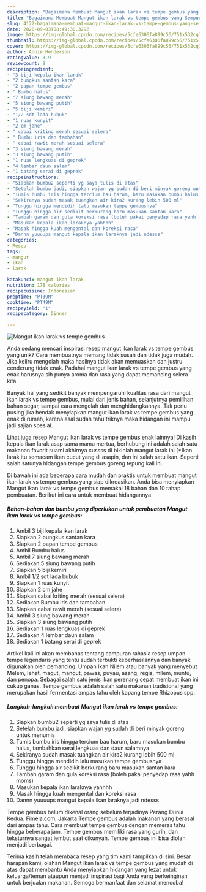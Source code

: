 ```yaml
---
description: "Bagaimana Membuat Mangut ikan larak vs tempe gembus yang Sempurna"
title: "Bagaimana Membuat Mangut ikan larak vs tempe gembus yang Sempurna"
slug: 4122-bagaimana-membuat-mangut-ikan-larak-vs-tempe-gembus-yang-sempurna
date: 2020-09-03T08:49:30.329Z
image: https://img-global.cpcdn.com/recipes/5cfe6306fa899c56/751x532cq70/mangut-ikan-larak-vs-tempe-gembus-foto-resep-utama.jpg
thumbnail: https://img-global.cpcdn.com/recipes/5cfe6306fa899c56/751x532cq70/mangut-ikan-larak-vs-tempe-gembus-foto-resep-utama.jpg
cover: https://img-global.cpcdn.com/recipes/5cfe6306fa899c56/751x532cq70/mangut-ikan-larak-vs-tempe-gembus-foto-resep-utama.jpg
author: Annie Henderson
ratingvalue: 3.9
reviewcount: 8
recipeingredient:
- "3 biji kepala ikan larak"
- "2 bungkus santan kara"
- "2 papan tempe gembus"
- " Bumbu halus"
- "7 siung bawang merah"
- "5 siung bawang putih"
- "5 biji kemiri"
- "1/2 sdt lada bubuk"
- "1 ruas kunyit"
- "2 cm jahe"
- " cabai kriting merah sesuai selera"
- " Bumbu iris dan tambahan"
- " cabai rawit merah sesuai selera"
- "3 siung bawang merah"
- "3 siung bawang putih"
- "1 ruas lengkuas di geprek"
- "4 lembar daun salam"
- "1 batang serai di geprek"
recipeinstructions:
- "Siapkan bumbu2 seperti yg saya tulis di atas"
- "Setelah bumbu jadi, siapkan wajan yg sudah di beri minyak goreng untuk menumis"
- "Tumis bumbu iris hingga tercium bau harum, baru masukan bumbu halus, tambahkan serai,lengkuas dan daun salamnya"
- "Sekiranya sudah masak tuangkan air kira2 kurang lebih 500 ml"
- "Tunggu hingga mendidih lalu masukan tempe gembusnya"
- "Tunggu hingga air sedikit berkurang baru masukan santan kara"
- "Tambah garam dan gula koreksi rasa (boleh pakai penyedap rasa yahh moms)"
- "Masukan kepala ikan laraknya yahhhh"
- "Masak hingga kuah mengental dan koreksi rasa"
- "Dannn yuuuups mangut kepala ikan laraknya jadi ndesss"
categories:
- Resep
tags:
- mangut
- ikan
- larak

katakunci: mangut ikan larak 
nutrition: 178 calories
recipecuisine: Indonesian
preptime: "PT39M"
cooktime: "PT49M"
recipeyield: "1"
recipecategory: Dinner

---
```



![Mangut ikan larak vs tempe gembus](https://img-global.cpcdn.com/recipes/5cfe6306fa899c56/751x532cq70/mangut-ikan-larak-vs-tempe-gembus-foto-resep-utama.jpg)

Anda sedang mencari inspirasi resep mangut ikan larak vs tempe gembus yang unik? Cara membuatnya memang tidak susah dan tidak juga mudah. Jika keliru mengolah maka hasilnya tidak akan memuaskan dan justru cenderung tidak enak. Padahal mangut ikan larak vs tempe gembus yang enak harusnya sih punya aroma dan rasa yang dapat memancing selera kita.

Banyak hal yang sedikit banyak mempengaruhi kualitas rasa dari mangut ikan larak vs tempe gembus, mulai dari jenis bahan, selanjutnya pemilihan bahan segar, sampai cara mengolah dan menghidangkannya. Tak perlu pusing jika hendak menyiapkan mangut ikan larak vs tempe gembus yang enak di rumah, karena asal sudah tahu triknya maka hidangan ini mampu jadi sajian spesial.

Lihat juga resep Mangut ikan larak vs tempe gembus enak lainnya! Di kasih kepala ikan larak asap sama mama mertua, berhubung ini adalah salah satu makanan favorit suami akhirnya cussss di bikinlah mangut larak ini (*Ikan larak itu semacam ikan cucut yang di asapin, dan ini salah satu ikan. Seperti salah satunya hidangan tempe gembus goreng tepung kali ini.


Di bawah ini ada beberapa cara mudah dan praktis untuk membuat mangut ikan larak vs tempe gembus yang siap dikreasikan. Anda bisa menyiapkan Mangut ikan larak vs tempe gembus memakai 18 bahan dan 10 tahap pembuatan. Berikut ini cara untuk membuat hidangannya.

<!--inarticleads1-->

##### Bahan-bahan dan bumbu yang diperlukan untuk pembuatan Mangut ikan larak vs tempe gembus:

1. Ambil 3 biji kepala ikan larak
1. Siapkan 2 bungkus santan kara
1. Siapkan 2 papan tempe gembus
1. Ambil  Bumbu halus
1. Ambil 7 siung bawang merah
1. Sediakan 5 siung bawang putih
1. Siapkan 5 biji kemiri
1. Ambil 1/2 sdt lada bubuk
1. Siapkan 1 ruas kunyit
1. Siapkan 2 cm jahe
1. Siapkan  cabai kriting merah (sesuai selera)
1. Sediakan  Bumbu iris dan tambahan
1. Siapkan  cabai rawit merah (sesuai selera)
1. Ambil 3 siung bawang merah
1. Siapkan 3 siung bawang putih
1. Sediakan 1 ruas lengkuas di geprek
1. Sediakan 4 lembar daun salam
1. Sediakan 1 batang serai di geprek


Artikel kali ini akan membahas tentang campuran rahasia resep umpan tempe legendaris yang tentu sudah terbukti keberhasilannya dan banyak digunakan oleh pemancing. Umpan Ikan Nilem atau banyak yang menyebut Melem, lehat, magut, mangut, pawas, puyau, asang, regis, milem, muntu, dan penopa. Sebagai salah satu jenis ikan perenang cepat membuat ikan ini cukup ganas. Tempe gembus adalah salah satu makanan tradisional yang merupakan hasil fermentasi ampas tahu oleh kapang tempe Rhizopus spp. 

<!--inarticleads2-->

##### Langkah-langkah membuat Mangut ikan larak vs tempe gembus:

1. Siapkan bumbu2 seperti yg saya tulis di atas
1. Setelah bumbu jadi, siapkan wajan yg sudah di beri minyak goreng untuk menumis
1. Tumis bumbu iris hingga tercium bau harum, baru masukan bumbu halus, tambahkan serai,lengkuas dan daun salamnya
1. Sekiranya sudah masak tuangkan air kira2 kurang lebih 500 ml
1. Tunggu hingga mendidih lalu masukan tempe gembusnya
1. Tunggu hingga air sedikit berkurang baru masukan santan kara
1. Tambah garam dan gula koreksi rasa (boleh pakai penyedap rasa yahh moms)
1. Masukan kepala ikan laraknya yahhhh
1. Masak hingga kuah mengental dan koreksi rasa
1. Dannn yuuuups mangut kepala ikan laraknya jadi ndesss


Tempe gembus belum dikenal orang sebelum terjadinya Perang Dunia Kedua. Fimela.com, Jakarta Tempe gembus adalah makanan yang berasal dari ampas tahu. Cara membuat tempe gembus dengan memeras tahu hingga beberapa jam. Tempe gembus memiliki rasa yang gurih, dan teksturnya sangat lembut saat dikunyah. Tempe gembus ini bisa diolah menjadi berbagai. 

Terima kasih telah membaca resep yang tim kami tampilkan di sini. Besar harapan kami, olahan Mangut ikan larak vs tempe gembus yang mudah di atas dapat membantu Anda menyiapkan hidangan yang lezat untuk keluarga/teman ataupun menjadi inspirasi bagi Anda yang berkeinginan untuk berjualan makanan. Semoga bermanfaat dan selamat mencoba!
